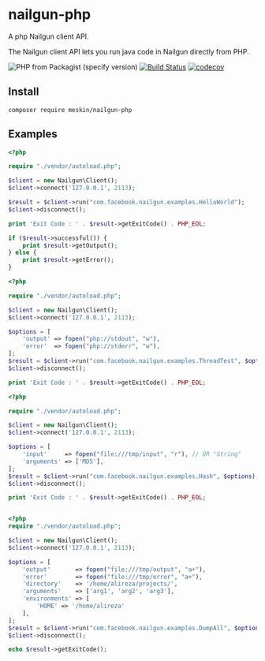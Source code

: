# nailgun-php

A php Nailgun client API.

The Nailgun client API lets you run java code in Nailgun directly from PHP.

![PHP from Packagist (specify version)](https://img.shields.io/packagist/php-v/meskin/nailgun-php/dev-master.svg)
[![Build Status](https://travis-ci.com/alirezameskin/nailgun-php.svg?branch=master)](https://travis-ci.com/alirezameskin/nailgun-php)
[![codecov](https://codecov.io/gh/alirezameskin/nailgun-php/branch/master/graph/badge.svg)](https://codecov.io/gh/alirezameskin/nailgun-php)

## Install

```
composer require meskin/nailgun-php
```

## Examples

```php
<?php

require "./vendor/autoload.php";

$client = new Nailgun\Client();
$client->connect('127.0.0.1', 2113);

$result = $client->run("com.facebook.nailgun.examples.HelloWorld");
$client->disconnect();

print 'Exit Code : ' . $result->getExitCode() . PHP_EOL;

if ($result->successful()) {
    print $result->getOutput();
} else {
    print $result->getError();
}
```

```php
<?php

require "./vendor/autoload.php";

$client = new Nailgun\Client();
$client->connect('127.0.0.1', 2113);

$options = [
    'output' => fopen("php://stdout", "w"),
    'error'  => fopen("php://stderr", "w"),
];
$result = $client->run("com.facebook.nailgun.examples.ThreadTest", $options);
$client->disconnect();

print 'Exit Code : ' . $result->getExitCode() . PHP_EOL;

```

```php
<?php

require "./vendor/autoload.php";

$client = new Nailgun\Client();
$client->connect('127.0.0.1', 2113);

$options = [
    'input'     => fopen("file:///tmp/input", "r"), // OR "String"
    'arguments' => ['MD5'],
];
$result = $client->run("com.facebook.nailgun.examples.Hash", $options);
$client->disconnect();

print 'Exit Code : ' . $result->getExitCode() . PHP_EOL;

```

```php

<?php
require "./vendor/autoload.php";

$client = new Nailgun\Client();
$client->connect('127.0.0.1', 2113);

$options = [
    'output'       => fopen("file:///tmp/output", "a+"),
    'error'        => fopen("file:///tmp/error", "a+"),
    'directory'    => '/home/alireza/projects/',
    'arguments'    => ['arg1', 'arg2', 'arg3'],
    'environments' => [
        'HOME' => '/home/alireza'
    ],
];
$result = $client->run("com.facebook.nailgun.examples.DumpAll", $options);
$client->disconnect();

echo $result->getExitCode();

```
